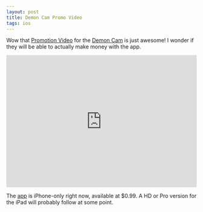 ```yaml
---
layout: post
title: Demon Cam Promo Video
tags: ios
---
```


Wow that <a href="http://www.demoncam.com/film/">Promotion Video</a> for the [Demon Cam](http://www.demoncam.com/app/) is just awesome! I wonder if they will be able to actually make money with the app.

<iframe width="100%" height="349" src="https://www.youtube.com/embed/ho6_JeZI9ZI" frameborder="0" allowfullscreen></iframe>

The [app](http://itunes.apple.com/app/demon-cam/id450552272?mt=8) is iPhone-only right now, available at \$0.99. A HD or Pro version for the iPad will probably follow at some point.
